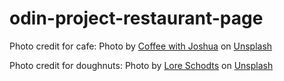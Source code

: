# odin-project-restaurant-page

Photo credit for cafe:
Photo by <a href="https://unsplash.com/@coffeewithjoshua?utm_source=unsplash&utm_medium=referral&utm_content=creditCopyText">Coffee with Joshua</a> on <a href="https://unsplash.com/s/photos/doughnut-shop?utm_source=unsplash&utm_medium=referral&utm_content=creditCopyText">Unsplash</a>
  
  Photo credit for doughnuts:
  Photo by <a href="https://unsplash.com/@lore_schodts?utm_source=unsplash&utm_medium=referral&utm_content=creditCopyText">Lore Schodts</a> on <a href="https://unsplash.com/s/photos/pastry?utm_source=unsplash&utm_medium=referral&utm_content=creditCopyText">Unsplash</a>